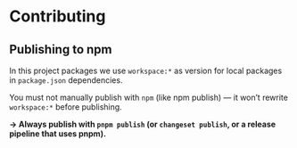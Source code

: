 # Contributing

## Publishing to npm

In this project packages we use `workspace:*` as version for local packages in `package.json` dependencies.

You must not manually publish with `npm` (like npm publish) — it won’t rewrite `workspace:*` before publishing.

**→ Always publish with `pnpm publish` (or `changeset publish`, or a release pipeline that uses pnpm).**
